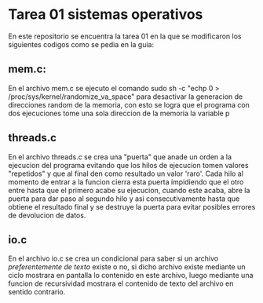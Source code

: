 # Tarea 01 sistemas operativos

En este repositorio se encuentra la tarea 01 en la que se modificaron los siguientes codigos como se pedia en la guia:

## mem.c:

En el archivo mem.c se ejecuto el comando sudo sh -c "echp 0 > /proc/sys/kernel/randomize_va_space" para desactivar la generacion de direcciones random de la memoria, con esto se logra que el programa con dos ejecuciones tome una sola direccion de la memoria la variable p

## threads.c

En el archivo threads.c se crea una "puerta" que anade un orden a la ejecucion del programa evitando que los hilos de ejecucion tomen valores "repetidos" y que al final den como resultado un valor 'raro'. Cada hilo al momento de entrar a la funcion cierra esta puerta impidiendo que el otro entre hasta que el primero acabe su ejecucion, cuando este acaba, abre la puerta para dar paso al segundo hilo y asi consecutivamente hasta que obtiene el resultado final y se destruye la puerta para evitar posibles errores de devolucion de datos.
 
## io.c

En el archivo io.c se crea un condicional para saber si un archivo *preferentemente de texto* existe o no, si dicho archivo existe mediante un ciclo mostrara en pantalla lo contenido en este archivo, luego mediante una funcion de recursividad mostrara el contenido de  texto del archivo en sentido contrario.
